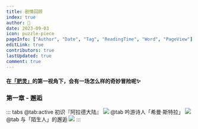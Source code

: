 ```yaml
---
title: 剧情回顾
index: true
author: 🍓
date: 2023-09-03
icon: puzzle-piece
pageInfo: ["Author", "Date", "Tag", "ReadingTime", "Word", "PageView"]
editLink: true
contributors: true
lastUpdated: true
comment: true
---
```


#### **在[「肥灵」](https://rfo.wiki/#)的第一视角下，会有一场怎么样的奇妙冒险呢✨**

### 第一章 - 邂逅
::: tabs
@tab:active 初识『阿拉德大陆』
![](/assets/images/screenshot/channel.png)
@tab 吟游诗人「希曼·斯特拉」
![](/assets/images/screenshot/himan.png)
@tab 与「陌生人」的邂逅
![](/assets/images/screenshot/meet.png)
:::
